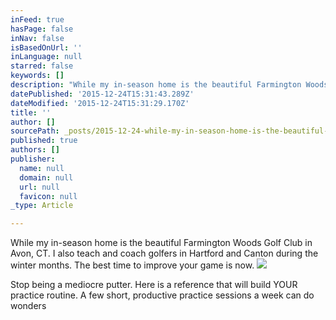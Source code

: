 ```yaml
---
inFeed: true
hasPage: false
inNav: false
isBasedOnUrl: ''
inLanguage: null
starred: false
keywords: []
description: "While my in-season home is the beautiful Farmington Woods Golf Club in Avon, CT. \_I also teach and coach golfers in Hartford and Canton during the winter months. \_The best time to improve your game is now."
datePublished: '2015-12-24T15:31:43.289Z'
dateModified: '2015-12-24T15:31:29.170Z'
title: ''
author: []
sourcePath: _posts/2015-12-24-while-my-in-season-home-is-the-beautiful-farmington-woods-go.md
published: true
authors: []
publisher:
  name: null
  domain: null
  url: null
  favicon: null
_type: Article

---
```

While my in-season home is the beautiful Farmington Woods Golf Club in Avon, CT.  I also teach and coach golfers in Hartford and Canton during the winter months.  The best time to improve your game is now.
![](https://the-grid-user-content.s3-us-west-2.amazonaws.com/f114e3eb-a891-4c6f-82ec-9ec7337e1f33.jpg)

Stop being a mediocre putter.  Here is a reference that will build YOUR practice routine.  A few short, productive practice sessions a week can do wonders